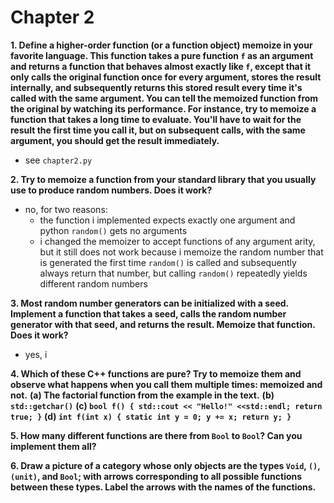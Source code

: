 # Chapter 2
**1. Define a higher-order function (or a function object) memoize in your favorite language. This function takes a pure function `f` as an argument and returns a function that behaves almost exactly like `f`, except that it only calls the original function once for every argument, stores the result internally, and subsequently returns this stored result every time it's called with the same argument. You can tell the memoized function from the original by watching its performance. For instance, try to memoize a function that takes a long time to evaluate. You'll have to wait for the result the first time you call it, but on subsequent calls, with the same argument, you should get the result immediately.**
* see `chapter2.py`

**2. Try to memoize a function from your standard library that you usually use to produce random numbers. Does it work?**
* no, for two reasons:
  * the function i implemented expects exactly one argument and python `random()` gets no arguments
  * i changed the memoizer to accept functions of any argument arity, but it still does not work because i memoize the random number that is generated the first time `random()` is called and subsequently always return that number, but calling `random()` repeatedly yields different random numbers
  
**3. Most random number generators can be initialized with a seed. Implement a function that takes a seed, calls the random number generator with that seed, and returns the result. Memoize that function. Does it work?**
* yes, i

**4. Which of these C++ functions are pure? Try to memoize them and observe what happens when you call them multiple times: memoized and not.**
    **(a) The factorial function from the example in the text.**
    **(b) `std::getchar()`**
    **(c) `bool f() {
            std::cout << "Hello!" <<std::endl;
            return true;
          }`**
    **(d) `int f(int x) {
            static int y = 0;
            y += x;
            return y;
          }`**


**5. How many different functions are there from `Bool` to `Bool`? Can you implement them all?**


**6. Draw a picture of a category whose only objects are the types `Void`, `()`, `(unit)`, and `Bool`; with arrows corresponding to all possible functions between these types. Label the arrows with the names of the functions.**

